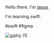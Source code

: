 
Hello there. I'm [japsa](https://play-operate-744749.framer.app/).

I'm learning swift.

#swift #figma


![giphy (1)](https://user-images.githubusercontent.com/62521215/211249297-7dc970fa-65fd-4de4-a165-eb555aa0756f.gif)


